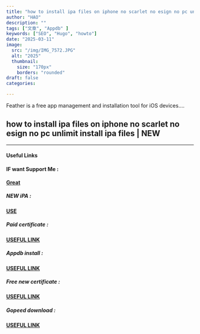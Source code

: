 ```yaml
---
title: "how to install ipa files on iphone no scarlet no esign no pc unlimit install ipa files | NEW"
author: "HAO"
description: ""
tags: ["文章", "Appdb" ]
keywords: ["SEO", "Hugo", "howto"]
date: "2025-03-11"
image:
  src: "/img/IMG_7572.JPG"
  alt: "2025"
  thumbnail:
    size: "170px"
    borders: "rounded"
draft: false
categories:

---
```


Feather is a free app management and installation tool for iOS devices....
<!--more-->

## **how to install ipa files on iphone no scarlet no esign no pc unlimit install ipa files | NEW**


---

#### **Useful Links**

#### **<and font style="background: "> IF want Support Me :</font>** 
**[ Great](https://www.paypal.me/haotech)**

##### **<and font style="background: "> NEW iPA : </font>** 
**[  USE](https://www.patreon.com/hao8?utm_medium=unknown&utm_source=join_link&utm_campaign=creatorshare_creator&utm_content=copyLink)**

##### **<font style="background:  "> Paid certificate :</font>** 
**[ USEFUL LINK](https://dxsign.cc/purchase)**

##### **<font style="background:  "> Appdb install :</font>** 
**[ USEFUL LINK](https://appdb.to/?compatibility=ios&lang=en)**

##### **<font style="background:  "> Free new certificate :</font>** 
**[ USEFUL LINK ](https://jiun8631.vercel.app/post/esign_0226/)**

##### **<font style="background:  "> Gopeed download :</font>** 
**[ USEFUL LINK ](https://jiun8631.vercel.app/post/gopeed_0116/)**
